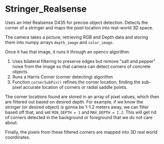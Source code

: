 # Stringer_Realsense
Uses an Intel Realsense D435 for precise object detection. Detects the corner of a stringer and maps the pixel location into real-world 3D space.

The camera takes a picture, retrieving RGB and Depth data and storing them into numpy arrays `depth_image` and `color_image`.

Once it has that image, it runs it through an opencv algorithm:
1. Uses bilateral filtering to preserve edges but remove "salt and pepper" noise from the image so that camera can detect corners of concrete objects.
2. Runs a Harris Corner (corner detecting) algorithm
3. Function `cornerSubPix()` refines the corner location, finding the sub-pixel accurate location of corners or radial saddle points.

The corner locations found are stored in an array of pixel values, which then are filtered out based on desired depth. For example, if we know the stringer (or desired object) is gonna be 1-1.2 meters away, we can filter based off that, and set `MIN_DEPTH = 1` and `MAX_DEPTH = 1.2`. This will get rid of corners detected in the background or foreground that we do not care about.

Finally, the pixels from these filtered corners are mapped into 3D real world coordinates.

